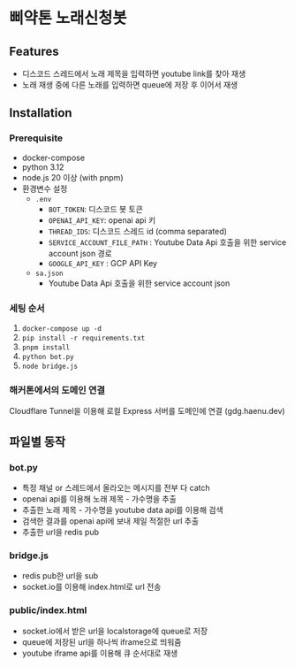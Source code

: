 # 삐약톤 노래신청봇

## Features

- 디스코드 스레드에서 노래 제목을 입력하면 youtube link를 찾아 재생
- 노래 재생 중에 다른 노래를 입력하면 queue에 저장 후 이어서 재생

## Installation
### Prerequisite

- docker-compose
- python 3.12
- node.js 20 이상 (with pnpm)
- 환경변수 설정
  - `.env`
    - `BOT_TOKEN`: 디스코드 봇 토큰
    - `OPENAI_API_KEY`: openai api 키
    - `THREAD_IDS`: 디스코드 스레드 id (comma separated)
    - `SERVICE_ACCOUNT_FILE_PATH` : Youtube Data Api 호출을 위한 service account json 경로
    - `GOOGLE_API_KEY` : GCP API Key
  - `sa.json`
    - Youtube Data Api 호출을 위한 service account json 

### 세팅 순서
1. `docker-compose up -d`
2. `pip install -r requirements.txt`
3. `pnpm install`
4. `python bot.py`
5. `node bridge.js`

### 해커톤에서의 도메인 연결

Cloudflare Tunnel을 이용해 로컬 Express 서버를 도메인에 연결 (gdg.haenu.dev)

## 파일별 동작
### bot.py
- 특정 채널 or 스레드에서 올라오는 메시지를 전부 다 catch
- openai api를 이용해 노래 제목 - 가수명을 추출
- 추출한 노래 제목 - 가수명을 youtube data api를 이용해 검색
- 검색한 결과를 openai api에 보내 제일 적절한 url 추출
- 추출한 url을 redis pub

### bridge.js
- redis pub한 url을 sub
- socket.io를 이용해 index.html로 url 전송

### public/index.html
- socket.io에서 받은 url을 localstorage에 queue로 저장
- queue에 저장된 url을 하나씩 iframe으로 띄워줌
- youtube iframe api를 이용해 큐 순서대로 재생